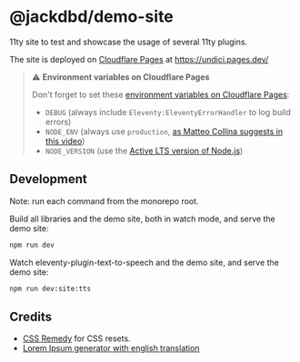 # @jackdbd/demo-site

11ty site to test and showcase the usage of several 11ty plugins.

The site is deployed on [Cloudflare Pages](https://pages.cloudflare.com/) at https://undici.pages.dev/

> :warning: **Environment variables on Cloudflare Pages**
>
> Don't forget to set these [environment variables on Cloudflare Pages](https://developers.cloudflare.com/pages/configuration/build-configuration/#environment-variables):
>
> - `DEBUG` (always include `Eleventy:EleventyErrorHandler` to log build errors)
> - `NODE_ENV` (always use `production`, [as Matteo Collina suggests in this video](https://youtu.be/HMM7GJC5E2o?si=ofyi78QbZjtArAju))
> - `NODE_VERSION` (use the [Active LTS version of Node.js](https://nodejs.org/en/about/previous-releases))

## Development

Note: run each command from the monorepo root.

Build all libraries and the demo site, both in watch mode, and serve the demo site:

```sh
npm run dev
```

Watch eleventy-plugin-text-to-speech and the demo site, and serve the demo site:

```sh
npm run dev:site:tts
```

## Credits

- [CSS Remedy](https://github.com/jensimmons/cssremedy) for CSS resets.
- [Lorem Ipsum generator with english translation](https://www.lipsum.com/)
